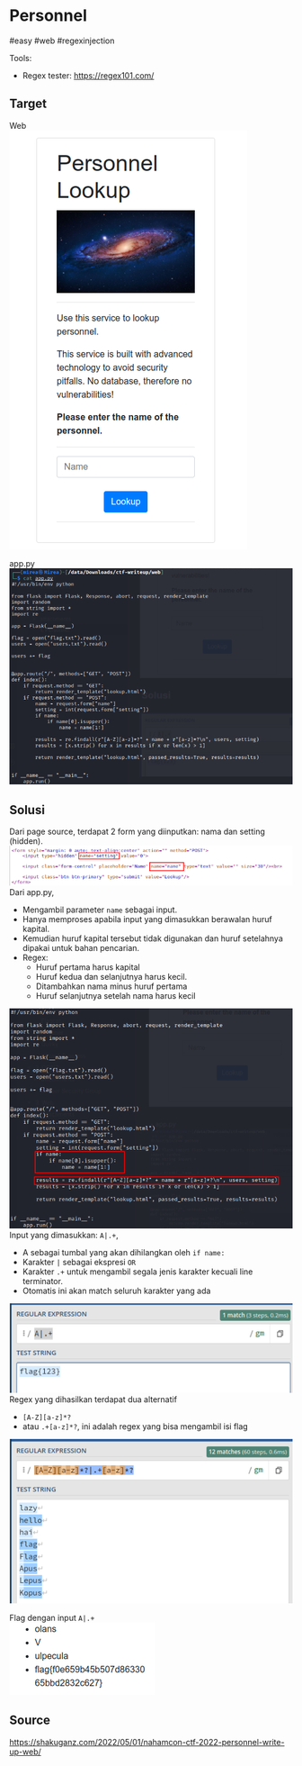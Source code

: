 # Personnel
#easy #web #regexinjection

Tools: 
- Regex tester: https://regex101.com/



## Target
Web  
![](attachments/Pasted%20image%2020220503151039.png)

app.py  
![](attachments/Pasted%20image%2020220503152050.png)

## Solusi
Dari page source, terdapat 2 form yang diinputkan: nama dan setting (hidden).  
![](attachments/Pasted%20image%2020220503153126.png)
Dari app.py, 
- Mengambil parameter `name` sebagai input.
- Hanya memproses apabila input yang dimasukkan berawalan huruf kapital.
- Kemudian huruf kapital tersebut tidak digunakan dan huruf setelahnya dipakai untuk bahan pencarian.
-  Regex: 
	- Huruf pertama harus kapital
	- Huruf kedua dan selanjutnya harus kecil.
	- Ditambahkan nama minus huruf pertama
	- Huruf selanjutnya setelah nama harus kecil  
  
![](attachments/Pasted%20image%2020220503153733.png)
Input yang dimasukkan: `A|.+`, 
- A sebagai tumbal yang akan dihilangkan oleh `if name:` 
- Karakter `|` sebagai ekspresi `OR`
- Karakter `.+` untuk mengambil segala jenis karakter kecuali line terminator.
- Otomatis ini akan match seluruh karakter yang ada
  
![](attachments/Pasted%20image%2020220503151952.png)
Regex yang dihasilkan terdapat dua alternatif
- `[A-Z][a-z]*?`
- atau `.+[a-z]*?`, ini adalah regex yang bisa mengambil isi flag  
  
![](attachments/Pasted%20image%2020220503161846.png)

Flag dengan input `A|.+`  
![](attachments/Pasted%20image%2020220503161611.png)

## Source
https://shakuganz.com/2022/05/01/nahamcon-ctf-2022-personnel-write-up-web/
